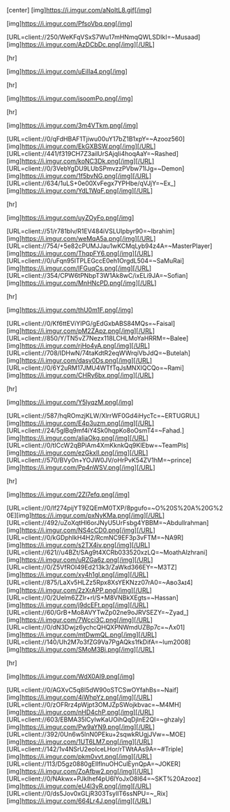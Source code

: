  [center]
[img]https://i.imgur.com/aNoItL8.gif[/img]


 
[img]https://i.imgur.com/PfsoVbq.png[/img]

[URL=client://250/WeKFqVSxS7Wu17mHNmqQWLSDIkI=~Musaad][img]https://i.imgur.com/AzDCbDc.png[/img][/URL]

[hr]

[img]https://i.imgur.com/uEiIIa4.png[/img]



[hr]

[img]https://i.imgur.com/isoomPo.png[/img]



[hr]

[img]https://i.imgur.com/3m4VTkm.png[/img]

[URL=client://0/qFdHBAF1Tjiwu00uY17bZ1B1xpY=~Azooz560][img]https://i.imgur.com/EkGXBSW.png[/img][/URL]  [URL=client://441/f319CH7Z3ailUrSAjqIi4hoqAaY=~Rashed][img]https://i.imgur.com/koNC3Dk.png[/img][/URL] [URL=client://0/3VebYgDU9LUbSPmvzzPVbw71lJg=~Demon][img]https://i.imgur.com/1f5bvNG.png[/img][/URL] 
[URL=client://634/1uLS+0e00XvFegx7YPHbe/qVJjY=~Ex_][img]https://i.imgur.com/YdL1WqF.png[/img][/URL] 


[hr]

[img]https://i.imgur.com/uyZOyFo.png[/img]

[URL=client://51/r781bIv/R1EV484iVSLUlpbyr90=~Ibrahim][img]https://i.imgur.com/weMqA5a.png[/img][/URL]  [URL=client://754/+5e82cPUMJJau1wKCMqLyb94z4A=~MasterPlayer][img]https://i.imgur.com/ThqpFY6.png[/img][/URL] [URL=client://0/uFqn95ITPLEGccE0eh1OrgdL504=~SaMuRai][img]https://i.imgur.com/lFGuqCs.png[/img][/URL]  
[URL=client://354/CPW6tPNbpT3W1Ak8wC/ixELi9JA=~Sofian][img]https://i.imgur.com/MnHNcPD.png[/img][/URL]

[hr]

[img]https://i.imgur.com/thU0m1F.png[/img]

 [URL=client://0/Kf6ttEViYIPG/gEdGxbABS84MQs=~Faisal][img]https://i.imgur.com/pM2ZApz.png[/img][/URL] [URL=client://850/Y/TN5vZ7Nezx118LCHLMoYaHRRM=~Balee][img]https://i.imgur.com/rjHo4yA.png[/img][/URL] [URL=client://708/IDHwN/74taKdtR2eqWWrqiVbJdQ=~Butelah][img]https://i.imgur.com/dasy0Ds.png[/img][/URL] 
[URL=client://0/6Y2uRM17JMU4WTfTqJsMNXIQCQo=~Rami][img]https://i.imgur.com/CHRy6bx.png[/img][/URL]

[hr]

[img]https://i.imgur.com/Y5lyqzM.png[/img]

 [URL=client://587/hqROmzjKLW/XlrrWF0Gd4iHycTc=~ERTUGRUL][img]https://i.imgur.com/E4p3uzm.png[/img][/URL] [URL=client://24/5glBq9mf4iY4Sk0hqpKo8oOsmT4=~Fahad.][img]https://i.imgur.com/aIiaOkg.png[/img][/URL]  [URL=client://0/tICcW2qBPiAm4XmKknkQq9KlEbw=~TeamPls][img]https://i.imgur.com/ezGkxII.png[/img][/URL]
[URL=client://570/BVy0n+YOJW0JV/oHrPvK54ZV1hM=~prince][img]https://i.imgur.com/Pp4nWSV.png[/img][/URL]   

[hr]

[img]https://i.imgur.com/2Zl7efq.png[/img]

[URL=client://0/lf274pijYT9ZQEmM0TXP/8pgufo=~O%20S%20A%20G%20E][img]https://i.imgur.com/pxNyKMa.png[/img][/URL] [URL=client://492/uZoXqtHl6orJNyU5UrFsbg4YBBM=~Abdullrahman][img]https://i.imgur.com/NS4cCD0.png[/img][/URL] [URL=client://0/kGDphIkH4H2/RcmNC9EF3p3vFTM=~NA9R][img]https://i.imgur.com/s2TX4iv.png[/img][/URL]
[URL=client://621//u4BZt/SAg9t4XCRb033520xzLQ=~MoathAlzhrani][img]https://i.imgur.com/uRZGa6z.png[/img][/URL] [URL=client://0/Z5VfROI49Ed213k3/ZaWkd366EY=~M3TZ][img]https://i.imgur.com/xy4h1gl.png[/img][/URL] [URL=client://875/LaXv5HLZz5Rpx8XsYEKNzz07rA0=~Aʙᴏ3ᴀɪ4][img]https://i.imgur.com/2zXrAPP.png[/img][/URL]  
[URL=client://0/2Uelm6ZZIr+rl/S+M8VNBkXEgts=~Hassan][img]https://i.imgur.com/j9dcEFt.png[/img][/URL] [URL=client://60/GrB+Mo8AVYTwZp02ne9oJRVSEZY=~Zyad_][img]https://i.imgur.com/7Wcci3C.png[/img][/URL] [URL=client://0/dN3Dwjz6ychcQHQXPNWmdUZBp7c=~Ʌx01][img]https://i.imgur.com/mtDwmQL.png[/img][/URL] 
[URL=client://140/Uh2M7o3fZG9Va7PgAQks1fkDifA=~lum2008][img]https://i.imgur.com/SMoM3Bj.png[/img][/URL]

[hr]

[img]https://i.imgur.com/WdX0Al9.png[/img]

[URL=client://0/AGXvC5q8I5dW90oSTCSwOYfahBs=~Naif][img]https://i.imgur.com/4iWhpYz.png[/img][/URL]  [URL=client://0/zOFRrz4pWjpt3OMJZpSWojkbvac=~M4MH][img]https://i.imgur.com/nHD4chP.png[/img][/URL] [URL=client://603/EBMA35lCyIwKaUOihQqDjlnE2QI=~ghzaly][img]https://i.imgur.com/Pw9aYN9.png[/img][/URL] 
[URL=client://392/0Un6w5lnN0PEku+2sqwkRUgjJVw=~MOE][img]https://i.imgur.com/1UT6LM7.png[/img][/URL] [URL=client://142/1v4NSrU2eoIceLHor/rTWtAAs9A=~#Triple][img]https://i.imgur.com/pkm0vvt.png[/img][/URL] [URL=client://113/D5gz0880gEllflnuOHCulEynQpA=~JOKER][img]https://i.imgur.com/ZoAfbw2.png[/img][/URL]
[URL=client://0/NAkwx+PJklhef4pU6lYoJxO8l64=~SKT%20Azooz][img]https://i.imgur.com/eU4l3yR.png[/img][/URL] [URL=client://0/ds5Jov0xGLjR303TsylIT6ssNPU=~_Rix][img]https://i.imgur.com/664Lr4J.png[/img][/URL]

